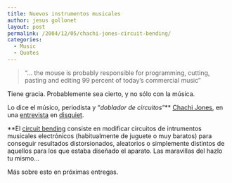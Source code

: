 ```yaml
---
title: Nuevos instrumentos musicales
author: jesus gollonet
layout: post
permalink: /2004/12/05/chachi-jones-circuit-bending/
categories:
  - Music
  - Quotes
---
```

> &#8220;&#8230; the mouse is probably responsible for programming, cutting, pasting and editing 99 percent of today&#8217;s commercial music&#8221;

Tiene gracia. Probablemente sea cierto, y no sólo con la música. 

Lo dice el músico, periodista y &#8220;*doblador de circuitos*&#8220;** [Chachi Jones][1], en una [entrevista][2] en [disquiet][3]. 

**El [circuit bending][4] consiste en modificar circuitos de intrumentos musicales electrónicos (habitualmente de juguete o muy baratos) para conseguir resultados distorsionados, aleatorios o simplemente distintos de aquellos para los que estaba diseñado el aparato. Las maravillas del hazlo tu mismo&#8230; 

Más sobre esto en próximas entregas.

 [1]: http://www.chachijones.com "Web de Chachi Jones"
 [2]: http://www.disquiet.com/chachi.html "Entrevista con Chachi Jones sobre 'circuit bending' en el portal disquiet"
 [3]: http://www.disquiet.com "Reflexiones sobre ambient/electrónica y entrevistas con la gente que lo hace"
 [4]: http://en.wikipedia.org/wiki/Circuit_bending "El término 'circuit bending' en la wikipedia"